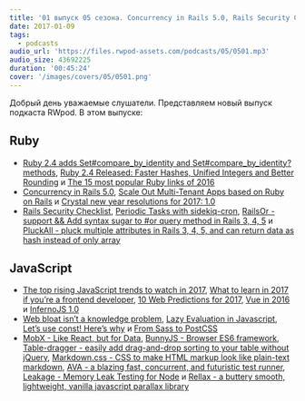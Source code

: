 ```yaml
---
title: '01 выпуск 05 сезона. Concurrency in Rails 5.0, Rails Security Checklist, 10 Web Predictions for 2017, MobX, BunnyJS, Leakage и прочее'
date: 2017-01-09
tags:
  - podcasts
audio_url: 'https://files.rwpod-assets.com/podcasts/05/0501.mp3'
audio_size: 43692225
duration: '00:45:24'
cover: '/images/covers/05/0501.png'
---
```


Добрый день уважаемые слушатели. Представляем новый выпуск подкаста RWpod. В этом выпуске:

## Ruby

- [Ruby 2.4 adds Set#compare_by_identity and Set#compare_by_identity? methods](http://blog.bigbinary.com/2016/12/29/ruby-2-4-adds-compare-by-identity-functionality-for-sets.html), [Ruby 2.4 Released: Faster Hashes, Unified Integers and Better Rounding](https://blog.heroku.com/ruby-2-4-features-hashes-integers-rounding) и [The 15 most popular Ruby links of 2016](https://medium.com/statuscode/the-15-most-popular-ruby-links-of-2016-ff3cf06d5b80)
- [Concurrency in Rails 5.0](https://bibwild.wordpress.com/2016/12/29/concurrency-in-rails-5-0/), [Scale Out Multi-Tenant Apps based on Ruby on Rails](https://www.citusdata.com/blog/2017/01/05/easily-scale-out-multi-tenant-apps/) и [Crystal new year resolutions for 2017: 1.0](https://crystal-lang.org/2016/12/29/crystal-new-year-resolutions-for-2017-1-0.html)
- [Rails Security Checklist](https://github.com/eliotsykes/rails-security-checklist), [Periodic Tasks with sidekiq-cron](https://www.driftingruby.com/episodes/periodic-tasks-with-sidekiq-cron), [RailsOr - support && Add syntax sugar to #or query method in Rails 3, 4, 5](https://github.com/khiav223577/rails_or) и [PluckAll - pluck multiple attributes in Rails 3, 4, 5, and can return data as hash instead of only array](https://github.com/khiav223577/pluck_all)

## JavaScript

- [The top rising JavaScript trends to watch in 2017](https://medium.com/commit-push/the-top-rising-javascript-trends-to-watch-in-2017-86d8e87db3b3), [What to learn in 2017 if you’re a frontend developer](https://medium.com/@sapegin/what-to-learn-in-2017-if-youre-a-frontend-developer-b6cfef46effd), [10 Web Predictions for 2017](https://www.sitepoint.com/10-web-predictions-for-2017/), [Vue in 2016](https://medium.com/the-vue-point/vue-in-2016-8df71d98bfb3) и [InfernoJS 1.0](https://infernojs.org/)
- [Web bloat isn’t a knowledge problem](https://hackernoon.com/web-bloat-isnt-a-knowledge-problem-46e561031663), [Lazy Evaluation in Javascript](https://hackernoon.com/lazy-evaluation-in-javascript-84f7072631b7), [Let’s use const! Here’s why](https://ponyfoo.com/articles/var-let-const) и [From Sass to PostCSS](https://tylergaw.com/articles/sass-to-postcss)
- [MobX - Like React, but for Data](http://danielearwicker.github.io/MobX_Like_React_but_for_Data.html), [BunnyJS - Browser ES6 framework](https://bunnyjs.com/), [Table-dragger - easily add drag-and-drop sorting to your table without jQuery](https://sindu12jun.github.io/table-dragger/), [Markdown.css - CSS to make HTML markup look like plain-text markdown](http://mrcoles.com/demo/markdown-css/), [AVA - a blazing fast, concurrent, and futuristic test runner](https://github.com/avajs/ava), [Leakage - Memory Leak Testing for Node](https://github.com/andywer/leakage) и [Rellax - a buttery smooth, lightweight, vanilla javascript parallax library](https://dixonandmoe.com/rellax/)
